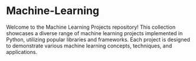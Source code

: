 # Machine-Learning
Welcome to the Machine Learning Projects repository! This collection showcases a diverse range of machine learning projects implemented in Python, utilizing popular libraries and frameworks. Each project is designed to demonstrate various machine learning concepts, techniques, and applications.
